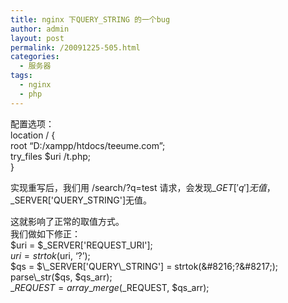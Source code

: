 ```yaml
---
title: nginx 下QUERY_STRING 的一个bug
author: admin
layout: post
permalink: /20091225-505.html
categories:
  - 服务器
tags:
  - nginx
  - php
---
```

配置选项：  
location / {  
root &#8220;D:/xampp/htdocs/teeume.com&#8221;;  
try_files $uri /t.php;  
}

实现重写后，我们用 /search/?q=test 请求，会发现$\_GET['q'] 无值，$\_SERVER['QUERY_STRING']无值。

这就影响了正常的取值方式。  
我们做如下修正：  
$uri = $\_SERVER['REQUEST\_URI'];  
$uri = strtok($uri, &#8216;?&#8217;);  
$qs = $\_SERVER['QUERY\_STRING'] = strtok(&#8216;?&#8217;);  
parse\_str($qs, $qs\_arr);  
$\_REQUEST = array\_merge($\_REQUEST, $qs\_arr);